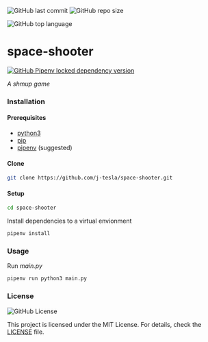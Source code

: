 ![GitHub last commit](https://img.shields.io/github/last-commit/j-tesla/space-shooter)
![GitHub repo size](https://img.shields.io/github/repo-size/j-tesla/space-shooter)

![GitHub top language](https://img.shields.io/github/languages/top/j-tesla/space-shooter?color=yellow-green)

# space-shooter

[![GitHub Pipenv locked dependency version](https://img.shields.io/github/pipenv/locked/dependency-version/j-tesla/space-shooter/pygame?color=yellow)
](https://github.com/pygame/pygame)

*A *shmup* game*

### Installation

#### Prerequisites

+ [python3](https://www.python.org/downloads/) 
+ [pip](https://pip.pypa.io/en/stable/installing/)
+ [pipenv](https://pipenv-fork.readthedocs.io/en/latest/install.html#installing-pipenv) (suggested)

#### Clone

```sh
git clone https://github.com/j-tesla/space-shooter.git
```

#### Setup

```sh
cd space-shooter
```
Install dependencies to a virtual envionment
```sh
pipenv install
```

### Usage

Run *main.py*
```sh
pipenv run python3 main.py
```

### License

![GitHub License](https://img.shields.io/github/license/j-tesla/space-shooter)

This project is licensed under the MIT License. For details, check the [LICENSE](LICENSE) file.

